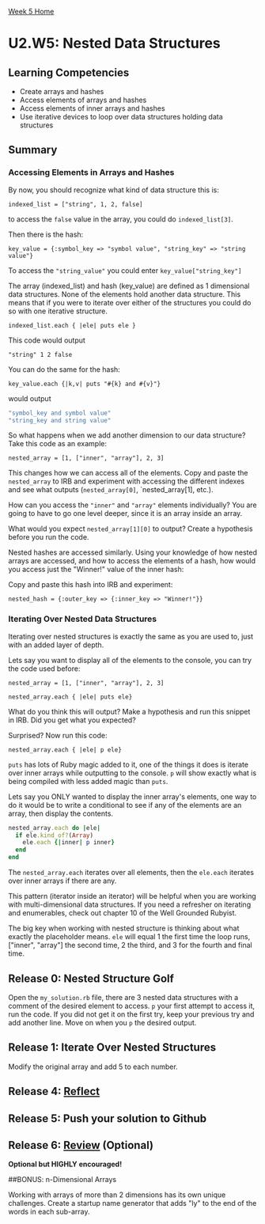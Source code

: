 [Week 5 Home](../)

# U2.W5: Nested Data Structures

## Learning Competencies
- Create arrays and hashes
- Access elements of arrays and hashes
- Access elements of inner arrays and hashes
- Use iterative devices to loop over data structures holding data structures

## Summary

### Accessing Elements in Arrays and Hashes

By now, you should recognize what kind of data structure this is:

`indexed_list = ["string", 1, 2, false]`

to access the `false` value in the array, you could do `indexed_list[3]`.

Then there is the hash:

`key_value = {:symbol_key => "symbol value", "string_key" => "string value"}`

To access the `"string_value"` you could enter `key_value["string_key"]`

The array (indexed_list) and hash (key_value) are defined as 1 dimensional data structures. None of the elements hold another data structure. This means that if you were to iterate over either of the structures you could do so with one iterative structure.

`indexed_list.each { |ele| puts ele }`

This code would output

`"string"
1
2
false
`

You can do the same for the hash:

`key_value.each {|k,v| puts "#{k} and #{v}"}`

would output

```ruby
"symbol_key and symbol value"
"string_key and string value"
```


So what happens when we add another dimension to our data structure? Take this code as an example:

`nested_array = [1, ["inner", "array"], 2, 3]`

This changes how we can access all of the elements. Copy and paste the `nested_array` to IRB and experiment with accessing the different indexes and see what outputs (`nested_array[0]`, `nested_array[1], etc.).

How can you access the `"inner"` and `"array"` elements individually? You are going to have to go one level deeper, since it is an array inside an array.

What would you expect `nested_array[1][0]` to output? Create a hypothesis before you run the code.

Nested hashes are accessed similarly. Using your knowledge of how nested arrays are accessed, and how to access the elements of a hash, how would you access just the "Winner!" value of the inner hash:

Copy and paste this hash into IRB and experiment:

`nested_hash = {:outer_key => {:inner_key => "Winner!"}}`

### Iterating Over Nested Data Structures

Iterating over nested structures is exactly the same as you are used to, just with an added layer of depth.

Lets say you want to display all of the elements to the console, you can try the code used before:

`nested_array = [1, ["inner", "array"], 2, 3]`

`nested_array.each { |ele| puts ele}`

What do you think this will output? Make a hypothesis and run this snippet in IRB. Did you get what you expected?

Surprised? Now run this code:

`nested_array.each { |ele| p ele}`

`puts` has lots of Ruby magic added to it, one of the things it does is iterate over inner arrays while outputting to the console. `p` will show exactly what is being compiled with less added magic than `puts`.

Lets say you ONLY wanted to display the inner array's elements, one way to do it would be to write a conditional to see if any of the elements are an array, then display the contents.

```ruby
nested_array.each do |ele|
  if ele.kind_of?(Array)
    ele.each {|inner| p inner}
  end
end
```

The `nested_array.each` iterates over all elements, then the `ele.each` iterates over inner arrays if there are any.

This pattern (iterator inside an iterator) will be helpful when you are working with multi-dimensional data structures. If you need a refresher on iterating and enumerables, check out chapter 10 of the Well Grounded Rubyist.

The big key when working with nested structure is thinking about what exactly the placeholder means. `ele` will equal 1 the first time the loop runs, ["inner", "array"] the second time, 2 the third, and 3 for the fourth and final time.


## Release 0: Nested Structure Golf

Open the `my_solution.rb` file, there are 3 nested data structures with a comment of the desired element to access. `p` your first attempt to access it, run the code. If you did not get it on the first try, keep your previous try and add another line. Move on when you `p` the desired output.

## Release 1: Iterate Over Nested Structures

Modify the original array and add 5 to each number.


## Release 4: [Reflect](https://github.com/Devbootcamp/phase-0-handbook/blob/master/coding-references/reflection-guidelines.md)

## Release 5: Push your solution to Github

## Release 6: [Review](https://github.com/Devbootcamp/phase-0-handbook/blob/master/coding-references/review.md) (Optional)
**Optional but HIGHLY encouraged!**

##BONUS: n-Dimensional Arrays

Working with arrays of more than 2 dimensions has its own unique challenges. Create a startup name generator that adds "ly" to the end of the words in each sub-array.


